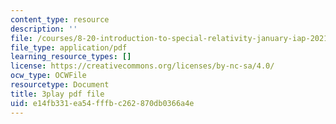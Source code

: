 ```yaml
---
content_type: resource
description: ''
file: /courses/8-20-introduction-to-special-relativity-january-iap-2021/e14fb331ea54fffbc262870db0366a4e_4U9B9YgEqe4.pdf
file_type: application/pdf
learning_resource_types: []
license: https://creativecommons.org/licenses/by-nc-sa/4.0/
ocw_type: OCWFile
resourcetype: Document
title: 3play pdf file
uid: e14fb331-ea54-fffb-c262-870db0366a4e
---
```

